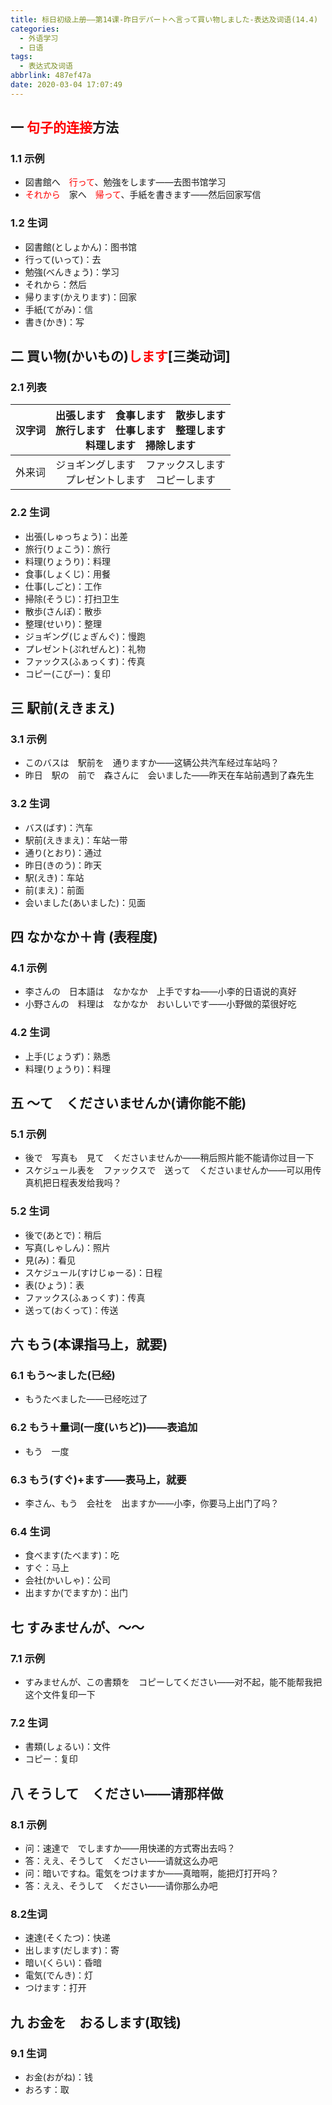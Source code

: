 ```yaml
---
title: 标日初级上册——第14课-昨日デパートへ言って買い物しました-表达及词语(14.4)
categories:
  - 外语学习
  - 日语
tags:
  - 表达式及词语
abbrlink: 487ef47a
date: 2020-03-04 17:07:49
---
```

## 一 <font color=red>句子的连接</font>方法

### 1.1 示例

* 図書館へ　<font color=red>行って</font>、勉強をします——去图书馆学习
* <font color=red>それから</font>　家へ　<font color=red>帰って</font>、手紙を書きます——然后回家写信

<!--more-->

### 1.2 生词

* 図書館(としょかん)：图书馆
* 行って(いって)：去
* 勉強(べんきょう)：学习
* それから：然后
* 帰ります(かえります)：回家
* 手紙(てがみ)：信
* 書き(かき)：写

## 二 買い物(かいもの)<font color=red>します</font>[三类动词]

### 2.1 列表

| 汉字词 | 出張します　食事します　散歩します<br>旅行します　仕事します　整理します<br>料理します　掃除します　　　　　　<br> |
| :----: | :----------------------------------------------------------: |
| 外来词 | ジョギングします　ファックスします<br>プレゼントします　コピーします<br> |

### 2.2 生词

* 出張(しゅっちょう)：出差
* 旅行(りょこう)：旅行
* 料理(りょうり)：料理
* 食事(しょくじ)：用餐
* 仕事(しごと)：工作
* 掃除(そうじ)：打扫卫生
* 散歩(さんぽ)：散歩
* 整理(せいり)：整理
* ジョギング(じょぎんぐ)：慢跑
* プレゼント(ぷれぜんと)：礼物
* ファックス(ふぁっくす)：传真
* コピー(こぴー)：复印

## 三 駅前(えきまえ)

### 3.1 示例

* このバスは　駅前を　通りますか——这辆公共汽车经过车站吗？
* 昨日　駅の　前で　森さんに　会いました——昨天在车站前遇到了森先生

### 3.2 生词

* バス(ばす)：汽车
* 駅前(えきまえ)：车站一带
* 通り(とおり)：通过
* 昨日(きのう)：昨天
* 駅(えき)：车站
* 前(まえ)：前面
* 会いました(あいました)：见面

## 四  なかなか＋肯 (表程度)

### 4.1 示例

* 李さんの　日本語は　なかなか　上手ですね——小李的日语说的真好
* 小野さんの　料理は　なかなか　おいしいです——小野做的菜很好吃

### 4.2 生词

* 上手(じょうず)：熟悉
* 料理(りょうり)：料理

## 五 ～て　くださいませんか(请你能不能)

### 5.1 示例

* 後で　写真も　見て　くださいませんか——稍后照片能不能请你过目一下
* スケジュール表を　ファックスで　送って　くださいませんか——可以用传真机把日程表发给我吗？

### 5.2 生词

* 後で(あとで)：稍后
* 写真(しゃしん)：照片
* 見(み)：看见
* スケジュール(すけじゅーる)：日程
* 表(ひょう)：表
* ファックス(ふぁっくす)：传真
* 送って(おくって)：传送

## 六 もう(本课指马上，就要)

### 6.1 もう〜ました(已经)

* もうたべました——已经吃过了

### 6.2 もう＋量词(一度(いちど))——表追加

* もう　一度

### 6.3 もう(すぐ)+ます——表马上，就要

* 李さん、もう　会社を　出ますか——小李，你要马上出门了吗？

### 6.4 生词

* 食べます(たべます)：吃
* すぐ：马上
* 会社(かいしゃ)：公司
* 出ますか(でますか)：出门

## 七 すみませんが、〜〜

### 7.1 示例

* すみませんが、この書類を　コピーしてください——对不起，能不能帮我把这个文件复印一下

### 7.2 生词

* 書類(しょるい)：文件
* コピー：复印

## 八 そうして　ください——请那样做

### 8.1 示例

* 问：速達で　でしますか——用快递的方式寄出去吗？
* 答：ええ、そうして　ください——请就这么办吧
* 问：暗いですね。電気をつけますか——真暗啊，能把灯打开吗？
* 答：ええ、そうして　ください——请你那么办吧

### 8.2生词

* 速達(そくたつ)：快递
* 出します(だします)：寄
* 暗い(くらい)：昏暗
* 電気(でんき)：灯
* つけます：打开

## 九 お金を　おるします(取钱)

### 9.1 生词

* お金(おがね)：钱
* おろす：取